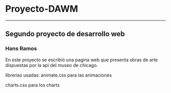 # Proyecto-DAWM
***
## Segundo proyecto de desarrollo web
###           Hans Ramos

En este proyecto se escribió una pagina web que presenta obras de
arte dispuestas por la api del museo de chicago.

librerias usadas:
animate.css para las animaciones

charts.css para los charts
